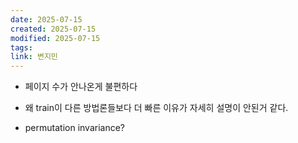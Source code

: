 ```yaml
---
date: 2025-07-15
created: 2025-07-15
modified: 2025-07-15
tags: 
link: 변지민
---
```

- 페이지 수가 안나온게 불편하다 
- 왜 train이 다른 방법론들보다 더 빠른 이유가 자세히 설명이 안된거 같다. 

- permutation invariance? 